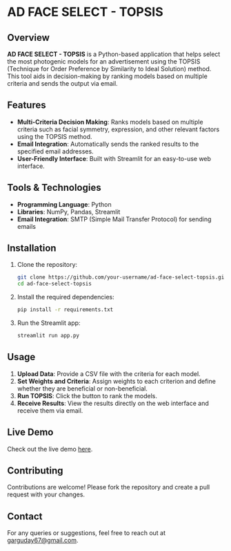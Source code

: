 # AD FACE SELECT - TOPSIS

## Overview
**AD FACE SELECT - TOPSIS** is a Python-based application that helps select the most photogenic models for an advertisement using the TOPSIS (Technique for Order Preference by Similarity to Ideal Solution) method. This tool aids in decision-making by ranking models based on multiple criteria and sends the output via email.

## Features
- **Multi-Criteria Decision Making**: Ranks models based on multiple criteria such as facial symmetry, expression, and other relevant factors using the TOPSIS method.
- **Email Integration**: Automatically sends the ranked results to the specified email addresses.
- **User-Friendly Interface**: Built with Streamlit for an easy-to-use web interface.

## Tools & Technologies
- **Programming Language**: Python
- **Libraries**: NumPy, Pandas, Streamlit
- **Email Integration**: SMTP (Simple Mail Transfer Protocol) for sending emails

## Installation

1. Clone the repository:
    ```bash
    git clone https://github.com/your-username/ad-face-select-topsis.git
    cd ad-face-select-topsis
    ```

2. Install the required dependencies:
    ```bash
    pip install -r requirements.txt
    ```

3. Run the Streamlit app:
    ```bash
    streamlit run app.py
    ```

## Usage
1. **Upload Data**: Provide a CSV file with the criteria for each model.
2. **Set Weights and Criteria**: Assign weights to each criterion and define whether they are beneficial or non-beneficial.
3. **Run TOPSIS**: Click the button to rank the models.
4. **Receive Results**: View the results directly on the web interface and receive them via email.

## Live Demo
Check out the live demo [here]([[https://your-demo-link.com](https://youtu.be/8IxcKFrT1ig?si=LgtZimqcho2NXeV7)]).

## Contributing
Contributions are welcome! Please fork the repository and create a pull request with your changes.

## Contact
For any queries or suggestions, feel free to reach out at [garguday67@gmail.com](mailto:garguday67@gmail.com).


